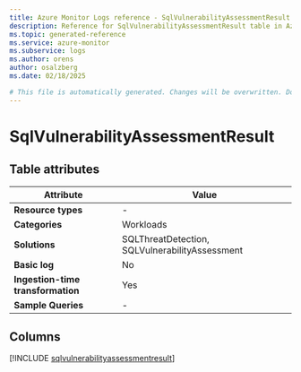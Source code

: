 ```yaml
---
title: Azure Monitor Logs reference - SqlVulnerabilityAssessmentResult
description: Reference for SqlVulnerabilityAssessmentResult table in Azure Monitor Logs.
ms.topic: generated-reference
ms.service: azure-monitor
ms.subservice: logs
ms.author: orens
author: osalzberg
ms.date: 02/18/2025

# This file is automatically generated. Changes will be overwritten. Do not change this file directly.
---
```


# SqlVulnerabilityAssessmentResult




## Table attributes

|Attribute|Value|
|---|---|
|**Resource types**|-|
|**Categories**|Workloads|
|**Solutions**| SQLThreatDetection, SQLVulnerabilityAssessment|
|**Basic log**|No|
|**Ingestion-time transformation**|Yes|
|**Sample Queries**|-|



## Columns
  
[!INCLUDE [sqlvulnerabilityassessmentresult](~/reusable-content/ce-skilling/azure/includes/azure-monitor/reference/tables/sqlvulnerabilityassessmentresult-include.md)]
